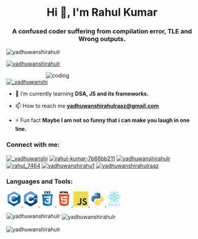 <h1 align="center">Hi 👋, I'm Rahul Kumar</h1>
<h3 align="center">A confused coder suffering from compilation error, TLE and Wrong outputs.</h3>

<p align="left"> <img src="https://komarev.com/ghpvc/?username=yadhuwanshirahulr&label=Profile%20views&color=0e75b6&style=flat" alt="yadhuwanshirahulr" /> </p>

<p align="left"> <a href="https://github.com/ryo-ma/github-profile-trophy"><img src="https://github-profile-trophy.vercel.app/?username=yadhuwanshirahulr" alt="yadhuwanshirahulr" /></a> </p>
<img align = "right" alt = "coding" width = "400" src = "https://thumbs.gfycat.com/ColorlessBitesizedKob-max-1mb.gif">
<p align="left"> <a href="https://twitter.com/_yadhuwanshi" target="blank"><img src="https://img.shields.io/twitter/follow/_yadhuwanshi?logo=twitter&style=for-the-badge" alt="_yadhuwanshi" /></a> </p>

- 🌱 I’m currently learning **DSA, JS and its frameworks.**

- 📫 How to reach me **yadhuwanshirahulraaz@gmail.com**

- ⚡ Fun fact **Maybe I am not so funny that i can make you laugh in one line.**

<h3 align="left">Connect with me:</h3>
<p align="left">
<a href="https://twitter.com/_yadhuwanshi" target="blank"><img align="center" src="https://raw.githubusercontent.com/rahuldkjain/github-profile-readme-generator/master/src/images/icons/Social/twitter.svg" alt="_yadhuwanshi" height="30" width="40" /></a>
<a href="https://linkedin.com/in/rahul-kumar-7b66bb211" target="blank"><img align="center" src="https://raw.githubusercontent.com/rahuldkjain/github-profile-readme-generator/master/src/images/icons/Social/linked-in-alt.svg" alt="rahul-kumar-7b66bb211" height="30" width="40" /></a>
<a href="https://instagram.com/yadhuwanshirahulr" target="blank"><img align="center" src="https://raw.githubusercontent.com/rahuldkjain/github-profile-readme-generator/master/src/images/icons/Social/instagram.svg" alt="yadhuwanshirahulr" height="30" width="40" /></a>
<a href="https://www.codechef.com/users/rahul_7464" target="blank"><img align="center" src="https://cdn.jsdelivr.net/npm/simple-icons@3.1.0/icons/codechef.svg" alt="rahul_7464" height="30" width="40" /></a>
<a href="https://www.hackerrank.com/yadhuwanshirahu1" target="blank"><img align="center" src="https://raw.githubusercontent.com/rahuldkjain/github-profile-readme-generator/master/src/images/icons/Social/hackerrank.svg" alt="yadhuwanshirahu1" height="30" width="40"  /></a>
<a href="https://auth.geeksforgeeks.org/user/yadhuwanshirahulraaz" target="blank"><img align="center" src="https://raw.githubusercontent.com/rahuldkjain/github-profile-readme-generator/master/src/images/icons/Social/geeks-for-geeks.svg" alt="yadhuwanshirahulraaz" height="30" width="40" /></a>
</p>

<h3 align="left">Languages and Tools:</h3>
<p align="left"> <a href="https://www.cprogramming.com/" target="_blank" rel="noreferrer"> <img src="https://raw.githubusercontent.com/devicons/devicon/master/icons/c/c-original.svg" alt="c" width="40" height="40"/> </a> <a href="https://www.w3schools.com/cpp/" target="_blank" rel="noreferrer"> <img src="https://raw.githubusercontent.com/devicons/devicon/master/icons/cplusplus/cplusplus-original.svg" alt="cplusplus" width="40" height="40"/> </a> <a href="https://www.w3schools.com/css/" target="_blank" rel="noreferrer"> <img src="https://raw.githubusercontent.com/devicons/devicon/master/icons/css3/css3-original-wordmark.svg" alt="css3" width="40" height="40"/> </a> <a href="https://www.w3.org/html/" target="_blank" rel="noreferrer"> <img src="https://raw.githubusercontent.com/devicons/devicon/master/icons/html5/html5-original-wordmark.svg" alt="html5" width="40" height="40"/> </a> <a href="https://developer.mozilla.org/en-US/docs/Web/JavaScript" target="_blank" rel="noreferrer"> <img src="https://raw.githubusercontent.com/devicons/devicon/master/icons/javascript/javascript-original.svg" alt="javascript" width="40" height="40"/> </a> <a href="https://www.python.org" target="_blank" rel="noreferrer"> <img src="https://raw.githubusercontent.com/devicons/devicon/master/icons/python/python-original.svg" alt="python" width="40" height="40"/> </a> <a href="https://reactjs.org/" target="_blank" rel="noreferrer"> <img src="https://raw.githubusercontent.com/devicons/devicon/master/icons/react/react-original-wordmark.svg" alt="react" width="40" height="40"/> </a> </p>

<p><img align="left" src="https://github-readme-stats.vercel.app/api/top-langs?username=yadhuwanshirahulr&show_icons=true&locale=en&layout=compact" alt="yadhuwanshirahulr" /></p>

<p>&nbsp;<img align="center" src="https://github-readme-stats.vercel.app/api?username=yadhuwanshirahulr&show_icons=true&locale=en" alt="yadhuwanshirahulr" /></p>

<p><img align="center" src="https://github-readme-streak-stats.herokuapp.com/?user=yadhuwanshirahulr&" alt="yadhuwanshirahulr" /> </p>
